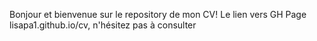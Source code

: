 Bonjour et bienvenue sur le repository de mon CV! Le lien vers GH Page <href>lisapa1.github.io/cv</href>, n'hésitez pas à consulter
